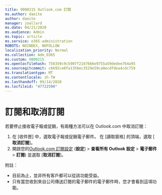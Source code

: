 ```yaml
---
title: 9000215 Outlook.com 訂閱
ms.author: daeite
author: daeite
manager: joallard
ms.date: 04/21/2020
ms.audience: Admin
ms.topic: article
ms.service: o365-administration
ROBOTS: NOINDEX, NOFOLLOW
localization_priority: Normal
ms.collection: Adm_O365
ms.custom: 9000215
ms.openlocfilehash: 758359c9c5907f2167666e9755a59dedee764a95
ms.sourcegitcommit: c6692ce0fa1358ec3529e59ca0ecdfdea4cdc759
ms.translationtype: MT
ms.contentlocale: zh-TW
ms.lasthandoff: 09/14/2020
ms.locfileid: "47722590"
---
```

# <a name="subscriptions-and-unsubscribing"></a>訂閱和取消訂閱

若要停止接收電子報或促銷，有兩種方法可以在 Outlook.com 中取消訂閱：

1. 在 [收件匣] 中，選取電子報或促銷電子郵件。 在 [讀取窗格] 的頂端，選取 [ **取消訂閱**]。
2. 開啟您的[Outlook.com 訂閱設定](https://outlook.live.com/mail/options/mail/brandsSubscriptions) (**設定**]  >  **查看所有 Outlook 設定**  >  **電子郵件**  >  **訂閱**) 並選取 [**取消訂閱**]。

附註：

- 目前為止，並非所有客戶都可以從該功能受益。
- 只有當您收到來自公司傳送訂閱的電子郵件的電子郵件時，您才會看到這項功能。